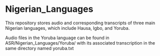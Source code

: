 # Nigerian_Languages
This repository stores audio and corresponding transcripts of three main Nigerian languages, which include Hausa, Igbo, and Yoruba.

Audio files in the Yoruba language can be found in ASR/Nigerian_Languages/Yoruba/ with its associated transcription in the same directory named yoruba.txt
